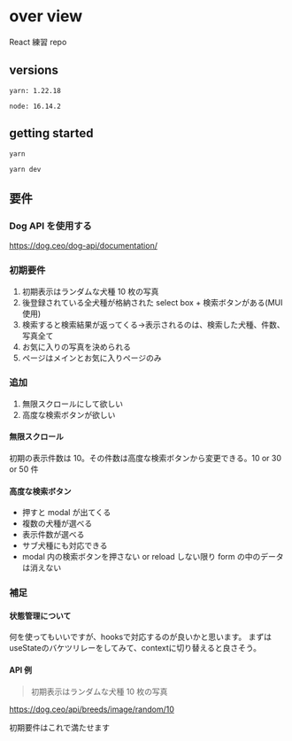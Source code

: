 # over view

React 練習 repo

## versions

`yarn: 1.22.18`

`node: 16.14.2`

## getting started

`yarn`

`yarn dev`

## 要件

### Dog API を使用する

https://dog.ceo/dog-api/documentation/

### 初期要件

1. 初期表示はランダムな犬種 10 枚の写真
2. 後登録されている全犬種が格納された select box + 検索ボタンがある(MUI 使用)
3. 検索すると検索結果が返ってくる→表示されるのは、検索した犬種、件数、写真全て
4. お気に入りの写真を決められる
5. ページはメインとお気に入りページのみ

### 追加

1. 無限スクロールにして欲しい
2. 高度な検索ボタンが欲しい

#### 無限スクロール

初期の表示件数は 10。その件数は高度な検索ボタンから変更できる。10 or 30 or 50 件

#### 高度な検索ボタン

- 押すと modal が出てくる
- 複数の犬種が選べる
- 表示件数が選べる
- サブ犬種にも対応できる
- modal 内の検索ボタンを押さない or reload しない限り form の中のデータは消えない

### 補足

#### 状態管理について

何を使ってもいいですが、hooksで対応するのが良いかと思います。
まずは useStateのバケツリレーをしてみて、contextに切り替えると良さそう。

#### API 例

> 初期表示はランダムな犬種 10 枚の写真

https://dog.ceo/api/breeds/image/random/10

初期要件はこれで満たせます
